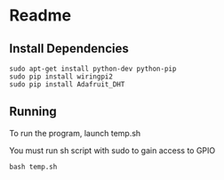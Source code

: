 # Readme

## Install Dependencies

```$xslt
sudo apt-get install python-dev python-pip
sudo pip install wiringpi2
sudo pip install Adafruit_DHT
```

## Running

To run the program, launch temp.sh

You must run sh script with sudo to gain access to GPIO

```$xslt
bash temp.sh
```
